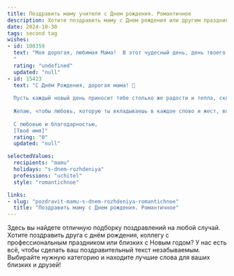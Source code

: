 ```yaml
---
title: Поздравить маму учителя c Днем рождения. Романтичное
description: Хотите поздравить маму c Днем рождения или другим праздником? Наш ИИ создаст незабываемое поздравление, а вы обязательно выделитесь среди других.  
date: 2024-10-30
tags: second tag
wishes:
- id: 108359
  text: "Моя дорогая, любимая Мама!  В этот чудесный день, день твоего рождения, я хочу сказать тебе слова, которые не вместят в себя всю безмерность моей любви и благодарности. Ты – мой свет, моя звезда,  мой самый верный и мудрый друг. Твоя профессия учителя – это не просто работа, это призвание,  которое ты исполняла с такой нежностью и самоотдачей, словно соткала из знаний и доброты волшебный ковер, по которому идут твои ученики к счастью.  Пусть этот день будет полон счастья, любви и нежности, словно страница из самой прекрасной сказки.  С днем рождения, моя самая любимая мама!
  "
  rating: "undefined"
  updated: "null"
- id: 15423
  text: "С Днём Рождения, дорогая мама! 🌹
  
  Пусть каждый новый день приносит тебе столько же радости и тепла, сколько ты дарила нам своим нежным голосом, читая наши любимые сказки. Твоё сердце, полностью отданное детям, стало примером для многих. Ты не просто мама, ты – наша вечная учительница, в чьих руках распустились тысячи цветов знаний.
  
  Желаю, чтобы любовь, которую ты вкладываешь в каждое слово и жест, возвращалась к тебе вдвойне. Пусть твои дни наполняются улыбками, а ночи – спокойным сном. Ты делаешь мир лучше, и мы это знаем и ценим.
  
  С любовью и благодарностью,
  [Твоё имя]"
  rating: "0"
  updated: "null"

selectedValues:
  recipients: "mamu"
  holidays: "s-dnem-rozhdeniya"
  professions: "uchitel"
  style: "romantichnoe"

links:
- slug: "pozdravit-mamu-s-dnem-rozhdeniya-romantichnoe"
  title: "Поздравить маму c Днем рождения. Романтичное"
---
```


Здесь вы найдете отличную подборку поздравлений на любой случай. 
Хотите поздравить друга с днём рождения, коллегу с профессиональным праздником или близких с Новым годом? У нас есть всё, чтобы сделать ваш поздравительный текст незабываемым. Выбирайте нужную категорию и находите лучшие слова для ваших близких и друзей!
